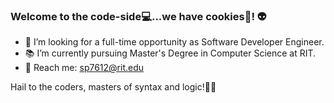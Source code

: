 ### Welcome to the code-side💻...we have cookies🍪! 👽

- 👀 I’m looking for a full-time opportunity as Software Developer Engineer.
- 📚 I’m currently pursuing Master's Degree in Computer Science at RIT.
- 📧 Reach me: <a href="mailto:sp7612@rit.edu">sp7612@rit.edu</a>

Hail to the coders, masters of syntax and logic!🤟😎

